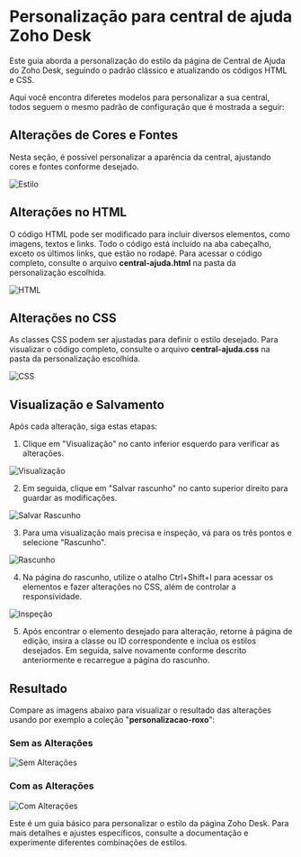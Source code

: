# Personalização para central de ajuda Zoho Desk

Este guia aborda a personalização do estilo da página de Central de Ajuda do Zoho Desk, seguindo o padrão clássico e atualizando os códigos HTML e CSS.

Aqui você encontra diferetes modelos para personalizar a sua central, todos seguem o mesmo padrão de configuração que é mostrada a seguir:

## Alterações de Cores e Fontes

Nesta seção, é possível personalizar a aparência da central, ajustando cores e fontes conforme desejado.

![Estilo](https://github.com/webpeakbrazil/central-ajuda-personalizacao/assets/70151554/9eaff9f7-cb4d-435a-87c7-1d2d38395bfa)

## Alterações no HTML

O código HTML pode ser modificado para incluir diversos elementos, como imagens, textos e links. Todo o código está incluído na aba cabeçalho, exceto os últimos links, que estão no rodapé. Para acessar o código completo, consulte o arquivo **central-ajuda.html** na pasta da personalização escolhida.

![HTML](https://github.com/webpeakbrazil/central-ajuda-personalizacao/assets/70151554/5db04e4a-0245-4b36-b62e-3aed825398f7)

## Alterações no CSS

As classes CSS podem ser ajustadas para definir o estilo desejado. Para visualizar o código completo, consulte o arquivo **central-ajuda.css** na pasta da personalização escolhida.

![CSS](https://github.com/webpeakbrazil/central-ajuda-personalizacao/assets/70151554/ad334b89-fc2b-4d4a-a547-022ff6d98b98)

## Visualização e Salvamento

Após cada alteração, siga estas etapas:

1. Clique em "Visualização" no canto inferior esquerdo para verificar as alterações.

![Visualização](https://github.com/webpeakbrazil/central-ajuda-personalizacao/assets/70151554/cd0bf5d1-5db2-489a-b8c0-8e735226f6eb)

2. Em seguida, clique em "Salvar rascunho" no canto superior direito para guardar as modificações.

![Salvar Rascunho](https://github.com/webpeakbrazil/central-ajuda-personalizacao/assets/70151554/e1dfd3c9-cd93-4693-8b98-04e1abb5bfbf)

3. Para uma visualização mais precisa e inspeção, vá para os três pontos e selecione "Rascunho".

![Rascunho](https://github.com/webpeakbrazil/central-ajuda-personalizacao/assets/70151554/be71b4b8-7066-49fb-a25d-7fa7eb2f88d7)

4. Na página do rascunho, utilize o atalho Ctrl+Shift+I para acessar os elementos e fazer alterações no CSS, além de controlar a responsividade.

![Inspeção](https://github.com/webpeakbrazil/central-ajuda-personalizacao/assets/70151554/c111cf97-f54d-4932-8d98-849d204836e5)

5. Após encontrar o elemento desejado para alteração, retorne à página de edição, insira a classe ou ID correspondente e inclua os estilos desejados. Em seguida, salve novamente conforme descrito anteriormente e recarregue a página do rascunho.

## Resultado

Compare as imagens abaixo para visualizar o resultado das alterações usando por exemplo a coleção "**personalizacao-roxo**":

### Sem as Alterações

![Sem Alterações](https://github.com/webpeakbrazil/central-ajuda-personalizacao/assets/70151554/55993e9c-86ec-4593-853d-d0f162b922c5)

### Com as Alterações

![Com Alterações](https://github.com/webpeakbrazil/central-ajuda-personalizacao/assets/70151554/ac7513c9-e757-4291-ab87-0a22f8ca3ed6)

Este é um guia básico para personalizar o estilo da página Zoho Desk. Para mais detalhes e ajustes específicos, consulte a documentação e experimente diferentes combinações de estilos.
